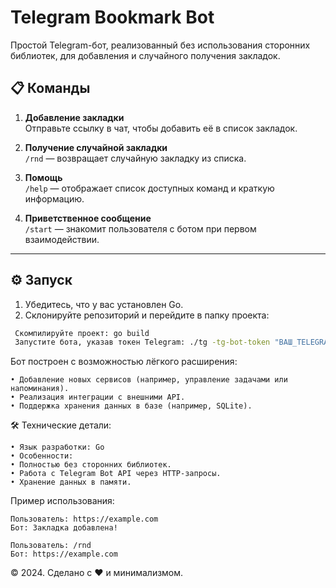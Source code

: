 # Telegram Bookmark Bot

Простой Telegram-бот, реализованный без использования сторонних библиотек, для добавления и случайного получения закладок.

## 📋 Команды

1. **Добавление закладки**  
   Отправьте ссылку в чат, чтобы добавить её в список закладок.

2. **Получение случайной закладки**  
   `/rnd` — возвращает случайную закладку из списка.

3. **Помощь**  
   `/help` — отображает список доступных команд и краткую информацию.

4. **Приветственное сообщение**  
   `/start` — знакомит пользователя с ботом при первом взаимодействии.

---

## ⚙️ Запуск

1. Убедитесь, что у вас установлен Go.
2. Склонируйте репозиторий и перейдите в папку проекта:

```bash
 Скомпилируйте проект: go build
 Запустите бота, указав токен Telegram: ./tg -tg-bot-token "ВАШ_TELEGRAM_ТОКЕН"
```

Бот построен с возможностью лёгкого расширения:

    • Добавление новых сервисов (например, управление задачами или напоминания).
    • Реализация интеграции с внешними API.
    • Поддержка хранения данных в базе (например, SQLite).

🛠 Технические детали:

    • Язык разработки: Go
    • Особенности:
    • Полностью без сторонних библиотек.
    • Работа с Telegram Bot API через HTTP-запросы.
    • Хранение данных в памяти.

Пример использования:

    Пользователь: https://example.com
    Бот: Закладка добавлена!

    Пользователь: /rnd
    Бот: https://example.com

© 2024. Сделано с ❤️ и минимализмом.

